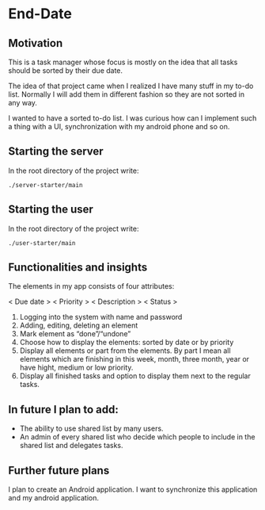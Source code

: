 # End-Date

## Motivation

This is a task manager whose focus is mostly on the idea that all tasks should be sorted by their due date.

The idea of that project came when I realized I have many stuff in my to-do list. Normally I will add them in different fashion so they are not sorted in any way.

I wanted to have a sorted to-do list. I was curious how can I implement such a thing with a UI, synchronization with my android phone and so on.

## Starting the server

In the root directory of the project write:
```
./server-starter/main
```

## Starting the user

In the root directory of the project write:
```
./user-starter/main
```

 
## Functionalities and insights

The elements in my app consists of four attributes:

< Due date > < Priority > < Description > < Status >
  
1. Logging into the system with name and password
2. Adding, editing, deleting an element
3. Mark element as “done”/“undone”
4. Choose how to display the elements: sorted by date or by priority
5. Display all elements or part from the elements. By part I mean all elements which are finishing in this week, month, three month, year or have hight, medium or low priority.
6. Display all finished tasks and option to display them next to the regular tasks.

## In future I plan to add:
- The ability to use shared list by many users.
- An admin of every shared list who decide which people to include in the shared list and delegates tasks.

## Further future plans

I plan to create an Android application. I want to synchronize this application and my android application.
